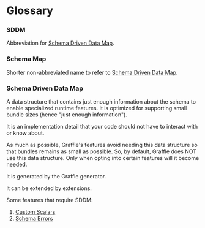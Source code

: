 # Glossary

### SDDM

Abbreviation for [Schema Driven Data Map](#schema-driven-data-map).

### Schema Map

Shorter non-abbreviated name to refer to [Schema Driven Data Map](#schema-driven-data-map).

### Schema Driven Data Map

A data structure that contains just enough information about the schema to enable specialized runtime features. It is optimized for supporting small bundle sizes (hence "just enough information").

It is an implementation detail that your code should not have to interact with or know about.

As much as possible, Graffle's features avoid needing this data structure so that bundles remains as small as possible. So, by default, Graffle does NOT use this data structure. Only when opting into certain features will it become needed.

It is generated by the Graffle generator.

It can be extended by extensions.

Some features that require SDDM:

1. [Custom Scalars](../20_core/05_custom-scalars.md)
2. [Schema Errors](../../extensions/schema-errors.md)
